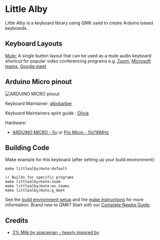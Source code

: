 # Little Alby

Little Alby is a keyboard library using QMK used to create Arduino based keyboards.

## Keyboard Layouts

[Mute:](keyboards/littlealby/mute)
A single button layout that can be used as a mute audio keyboard shortcut for popular video conferencing programs e.g. [Zoom](keyboards/littlealby/mute/keymaps/zoom/readme.md), [Microsoft teams](keyboards/littlealby/mute/keymaps/ms_teams/readme.md), [Google meet](keyboards/littlealby/mute/keymaps/g_meet/readme.md) 


## Arduino Micro pinout
![ARDUINO MICRO pinout](https://content.arduino.cc/assets/Pinout-Micro_latest.png)

Keyboard Maintainer: [albybarber](https://github.com/albybarber)

Keyboard Maintainers spirit guide : [Olivia](https://github.com/olivia)

Hardware:
* [ARDUINO MICRO - 5v](https://store.arduino.cc/usa/arduino-micro) or [Pro Micro - 5V/16MHz](https://www.sparkfun.com/products/12640)

## Building Code
Make example for this keyboard (after setting up your build environment):

    make littlealby/mute:default
    
    // Builds for specific programs 
    make littlealby/mute:zoom
    make littlealby/mute:ms_teams
    make littlealby/mute:g_meet

See the [build environment setup](https://docs.qmk.fm/#/getting_started_build_tools) and the [make instructions](https://docs.qmk.fm/#/getting_started_make_guide) for more information. Brand new to QMK? Start with our [Complete Newbs Guide](https://docs.qmk.fm/#/newbs).

## Credits
+ [2% Milk by spaceman - heavly inspired by](https://github.com/qmk/qmk_firmware/tree/master/keyboards/spaceman/2_milk)
